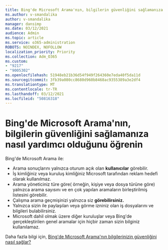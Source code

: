 ```yaml
---
title: Bing'de Microsoft Arama'nın, bilgilerin güvenliğini sağlamanıza nasıl yardımcı olduğunu öğrenin
ms.author: v-smandalika
author: v-smandalika
manager: dansimp
ms.date: 03/12/2021
audience: Admin
ms.topic: article
ms.service: o365-administration
ROBOTS: NOINDEX, NOFOLLOW
localization_priority: Priority
ms.collection: Adm_O365
ms.custom:
- "9217"
- "9005302"
ms.openlocfilehash: 51948eb21b36d54f949f264360e7eda40f5da11d
ms.sourcegitcommit: 3fb39a080cc8680d960b8468ac9355389a3e2df4
ms.translationtype: MT
ms.contentlocale: tr-TR
ms.lasthandoff: 03/12/2021
ms.locfileid: "50816318"
---
```

# <a name="learn-how-microsoft-search-in-bing-helps-keep-your-information-secure"></a>Bing'de Microsoft Arama'nın, bilgilerin güvenliğini sağlamanıza nasıl yardımcı olduğunu öğrenin

Bing'de Microsoft Arama ile:

- Arama sonuçlarını yalnızca oturum açık olan **kullanıcılar** görebilir.
- İş kimliğiniz veya kuruluş kimliğiniz Microsoft tarafından reklam hedefi olarak kullanılmaz.
- Arama yöneticiniz türe göre( örneğin, kişiye veya dosya türüne göre) yalnızca arama sayısını ve en çok yapılan aramaların birleştirilmiş listesini görebilir.
- Çalışma arama geçmişinizi yalnızca siz **görebilirsiniz.**
- Yalnızca sizin ile paylaşılan veya görme izniniz olan iş dosyalarını ve bilgileri bulabilirsiniz.
- Microsoft dahil olmak üzere diğer kuruluşlar veya Bing'de gerçekleştirilen genel aramalar için hiçbir zaman sizin bilginiz kullanılamaz.

Daha fazla bilgi için, [Bing'de Microsoft Arama'nın bilgilerinizin güvenliğini nasıl sağlar?](https://support.microsoft.com/office/how-microsoft-search-in-bing-helps-keep-your-info-secure-cbce46ae-bb1f-4d0e-86f1-5984f4589113)

